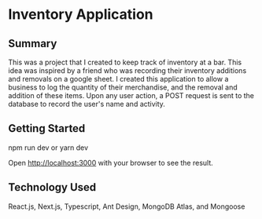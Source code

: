 # Inventory Application

## Summary
This was a project that I created to keep track of inventory at a bar. This idea was inspired by
a friend who was recording their inventory additions and removals on a google sheet. I created this application
to allow a business to log the quantity of their merchandise, and the removal and addition of these 
items. Upon any user action, a POST request is sent to the database to record the user's name and activity.

## Getting Started
npm run dev or
yarn dev

Open [http://localhost:3000](http://localhost:3000) with your browser to see the result.

## Technology Used
React.js, Next.js, Typescript, Ant Design, MongoDB Atlas, and Mongoose
